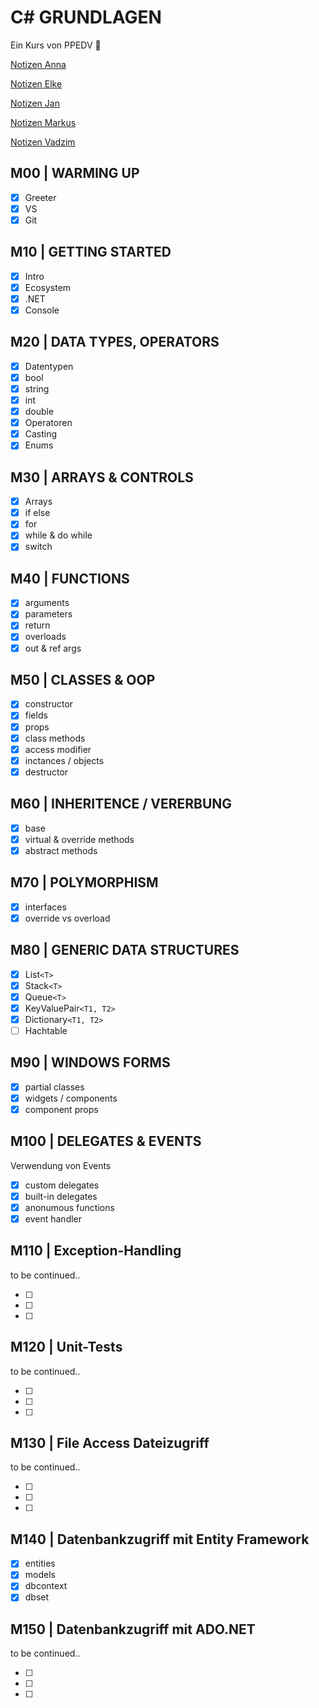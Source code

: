 # C# GRUNDLAGEN

Ein Kurs von PPEDV :rocket:

[Notizen Anna](./anna/a-notes.md)

[Notizen Elke](./elke/e-notes.md)

[Notizen Jan](./jan/j-notes.md)

[Notizen Markus](./markus/m-notes.md)

[Notizen Vadzim](./vadzim/v-notes.md)

## M00 | WARMING UP

- [x] Greeter
- [x] VS
- [x] Git

## M10 | GETTING STARTED

- [x] Intro
- [x] Ecosystem
- [x] .NET
- [x] Console

## M20 | DATA TYPES, OPERATORS

- [x] Datentypen
- [x] bool
- [x] string
- [x] int
- [x] double
- [x] Operatoren
- [x] Casting
- [x] Enums

## M30 | ARRAYS & CONTROLS

- [x] Arrays
- [x] if else
- [x] for
- [x] while & do while
- [x] switch

## M40 | FUNCTIONS

- [x] arguments
- [x] parameters
- [x] return
- [x] overloads
- [x] out & ref args

## M50 | CLASSES & OOP

- [x] constructor
- [x] fields
- [x] props
- [x] class methods
- [x] access modifier
- [x] inctances / objects
- [x] destructor

## M60 | INHERITENCE / VERERBUNG

- [x] base
- [x] virtual & override methods
- [x] abstract methods

## M70 | POLYMORPHISM

- [x] interfaces
- [x] override vs overload

## M80 | GENERIC DATA STRUCTURES

- [x] List`<T>`
- [x] Stack`<T>`
- [x] Queue`<T>`
- [x] KeyValuePair`<T1, T2>`
- [x] Dictionary`<T1, T2>`
- [ ] Hachtable

## M90 | WINDOWS FORMS

- [x] partial classes
- [x] widgets / components
- [x] component props

## M100 | DELEGATES & EVENTS

Verwendung von Events​

- [x] custom delegates
- [x] built-in delegates
- [x] anonumous functions
- [x] event handler

## M110 | Exception-Handling​

to be continued..

- [ ]
- [ ]
- [ ]

## M120 | Unit-Tests

to be continued..

- [ ]
- [ ]
- [ ]

## M130 | File Access Dateizugriff​

to be continued..

- [ ]
- [ ]
- [ ]

## M140 | Datenbankzugriff mit Entity Framework​

- [x] entities
- [x] models
- [x] dbcontext
- [x] dbset

## M150 | Datenbankzugriff mit ADO.NET​

to be continued..

- [ ]
- [ ]
- [ ]
